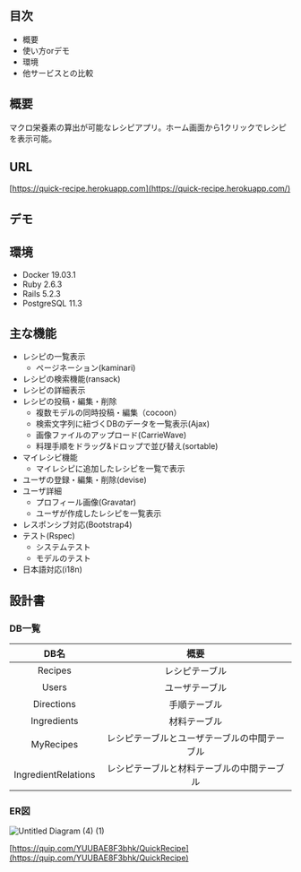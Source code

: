 ## 目次

- 概要
- 使い方orデモ
- 環境
- 他サービスとの比較

## 概要

マクロ栄養素の算出が可能なレシピアプリ。ホーム画面から1クリックでレシピを表示可能。

## URL

[https://quick-recipe.herokuapp.com](https://quick-recipe.herokuapp.com/)

## デモ

## 環境

- Docker 19.03.1
- Ruby 2.6.3
- Rails 5.2.3
- PostgreSQL 11.3

## 主な機能
- レシピの一覧表示
    - ページネーション(kaminari)
- レシピの検索機能(ransack)
- レシピの詳細表示
- レシピの投稿・編集・削除
    - 複数モデルの同時投稿・編集（cocoon）
    - 検索文字列に紐づくDBのデータを一覧表示(Ajax)
    - 画像ファイルのアップロード(CarrieWave)
    - 料理手順をドラッグ&ドロップで並び替え(sortable)
- マイレシピ機能
    - マイレシピに追加したレシピを一覧で表示
- ユーザの登録・編集・削除(devise)
- ユーザ詳細
    - プロフィール画像(Gravatar)
    - ユーザが作成したレシピを一覧表示
- レスポンシブ対応(Bootstrap4)
- テスト(Rspec)
    - システムテスト
    - モデルのテスト
- 日本語対応(i18n)
## 設計書

### DB一覧
|  **DB名** | **概要** |
| :---: | :---: |
|  Recipes | レシピテーブル |
|  Users | ユーザテーブル |
|  Directions | 手順テーブル |
|  Ingredients | 材料テーブル |
|  MyRecipes | レシピテーブルとユーザテーブルの中間テーブル |
|  IngredientRelations | レシピテーブルと材料テーブルの中間テーブル |

### ER図

![Untitled Diagram (4) (1)](https://user-images.githubusercontent.com/49732811/64012861-7a8b7b00-cb59-11e9-8575-570ea0133ec2.jpg)

[https://quip.com/YUUBAE8F3bhk/QuickRecipe](https://quip.com/YUUBAE8F3bhk/QuickRecipe)
